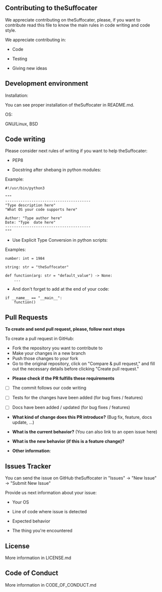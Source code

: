 ## Contributing to theSuffocater

We appreciate contributing on theSuffocater, please, if you want to contribute read this file to know the main rules in code writing and code style.

We appreciate contributing in:

- Code

- Testing

- Giving new ideas

## Development environment

Installation:

You can see proper installation of theSuffocater in README.md.

OS: 

GNU/Linux, BSD

## Code writing

Please consider next rules of writing if you want to help theSuffocater:

- PEP8

- Docstring after shebang in python modules:

Example:

```python3
#!/usr/bin/python3

"""
---------------------------------------
"Type description here"
"What OS your code supports here"

Author: "Type author here"
Date: "Type  date here"
---------------------------------------
"""
```

- Use Explicit Type Conversion in python scripts:

Examples:

```python3
number: int = 1984
```

```python3
string: str = "theSuffocater"
```

```python3
def function(arg: str = "default_value") -> None:
	...
```

- And don't forget to add at the end of your code:

```python3
if __name__ == "__main__":
	function()
```

## Pull Requests

**To create and send pull request, please, follow next steps**

To create a pull request in GitHub:

- Fork the repository you want to contribute to
- Make your changes in a new branch
- Push those changes to your fork 
- Go to the original repository, click on "Compare & pull request," and fill out the necessary details before clicking "Create pull request."

* **Please check if the PR fulfills these requirements**
- [ ] The commit follows our code writing
- [ ] Tests for the changes have been added (for bug fixes / features)
- [ ] Docs have been added / updated (for bug fixes / features)


* **What kind of change does this PR introduce?** (Bug fix, feature, docs update, ...)



* **What is the current behavior?** (You can also link to an open issue here)



* **What is the new behavior (if this is a feature change)?**



* **Other information**:

## Issues Tracker

You can send the issue on GitHub theSuffocater in "Issues" -> "New Issue" -> "Submit New Issue"

Provide us next information about your issue:

- Your OS

- Line of code where issue is detected

- Expected behavior

- The thing you're encountered

## License

More information in LICENSE.md

## Code of Conduct

More information in CODE_OF_CONDUCT.md
